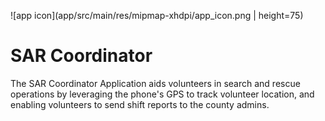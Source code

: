 ![app icon](app/src/main/res/mipmap-xhdpi/app_icon.png | height=75)
# SAR Coordinator
The SAR Coordinator Application aids volunteers in search and rescue operations by leveraging the phone's GPS to track volunteer location, and enabling volunteers to send shift reports to the county admins.

